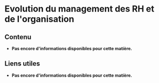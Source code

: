 # Evolution du management des RH et de l'organisation

## Contenu
- **Pas encore d'informations disponibles pour cette matière.**

## Liens utiles
- **Pas encore d'informations disponibles pour cette matière.**
